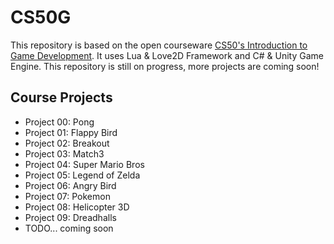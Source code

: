 # CS50G

This repository is based on the open courseware [CS50's Introduction to Game Development](https://cs50.harvard.edu/games/2018/). It uses Lua & Love2D Framework and C# & Unity Game Engine. This repository is still on progress, more projects are coming soon!

## Course Projects

- Project 00: Pong
- Project 01: Flappy Bird
- Project 02: Breakout
- Project 03: Match3
- Project 04: Super Mario Bros
- Project 05: Legend of Zelda
- Project 06: Angry Bird
- Project 07: Pokemon
- Project 08: Helicopter 3D
- Project 09: Dreadhalls
- TODO... coming soon
